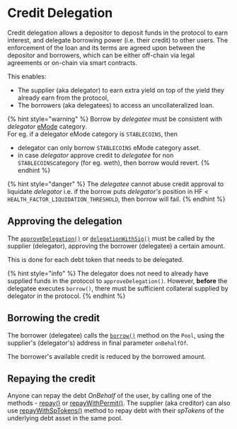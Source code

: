 # Credit Delegation

Credit delegation allows a depositor to deposit funds in the protocol to earn interest, and delegate borrowing power (i.e. their credit) to other users. The enforcement of the loan and its terms are agreed upon between the depositor and borrowers, which can be either off-chain via legal agreements or on-chain via smart contracts.

This enables:

* The supplier (aka delegator) to earn extra yield on top of the yield they already earn from the protocol,
* The borrowers (aka delegatees) to access an uncollateralized loan.

{% hint style="warning" %}
Borrow by _delegatee_ must be consistent with _delegator_ [eMode](../../features/efficiency-mode-emode.md) category.\
For eg. if a delegator eMode category is `STABLECOINS`, then

* delegator can only borrow `STABLECOINS` eMode category asset.
* in case _delegator_ approve credit to _delegatee_ for non `STABLECOINS`category (for eg. weth), then borrow would revert.
{% endhint %}

{% hint style="danger" %}
The _delegatee_ cannot abuse credit approval to liquidate _delegator_ i.e. if the borrow puts _delegator's_ position in HF < `HEALTH_FACTOR_LIQUIDATION_THRESHOLD`, then borrow will fail.
{% endhint %}

## Approving the delegation

The [`approveDelegation()`](../../tokens/debttoken.md#approvedelegation) or [`delegationWithSig()`](../../tokens/debttoken.md#delegationwithsig) must be called by the supplier (delegator), approving the borrower (delegatee) a certain amount.

This is done for each debt token that needs to be delegated.

{% hint style="info" %}
The delegator does not need to already have supplied funds in the protocol to `approveDelegation()`. However, **before** the delegatee executes `borrow()`, there must be sufficient collateral supplied by delegator in the protocol.
{% endhint %}

## Borrowing the credit

The borrower (delegatee) calls the [`borrow()`](../broken-reference/) method on the `Pool`, using the supplier's (delegator's) address in final parameter `onBehalfOf`.

The borrower's available credit is reduced by the borrowed amount.

## Repaying the credit

Anyone can repay the debt _OnBehalf_ of the user, by calling one of the methods - [repay()](../../core-contracts/core-contracts/pool.md#repay) or [repayWithPermit()](../../core-contracts/core-contracts/pool.md#repaywithpermit). The supplier (aka creditor) can also use [repayWithSpTokens()](../../core-contracts/core-contracts/pool.md#repaywithsptokens) method to repay debt with their _spTokens_ of the underlying debt asset in the same pool.
